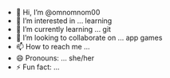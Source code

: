 - 👋 Hi, I’m @omnomnom00
- 👀 I’m interested in ... learning 
- 🌱 I’m currently learning ... git
- 💞️ I’m looking to collaborate on ... app games 
- 📫 How to reach me ... 
- 😄 Pronouns: ... she/her 
- ⚡ Fun fact: ... 

<!---
omnomnom00/omnomnom00 is a ✨ special ✨ repository because its `README.md` (this file) appears on your GitHub profile.
You can click the Preview link to take a look at your changes.
--->
